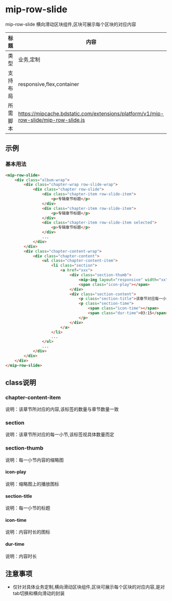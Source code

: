 # mip-row-slide
mip-row-slide 横向滑动区块组件,区块可展示每个区块的对应内容

标题|内容
----|----
类型|业务,定制
支持布局|responsive,flex,container
所需脚本|https://mipcache.bdstatic.com/extensions/platform/v1/mip-row-slide/mip-row-slide.js

## 示例

### 基本用法
```html
<mip-row-slide>
    <div class="album-wrap">
        <div class="chapter-wrap row-slide-wrap">
            <div class="chapter row-slide">
                <div class="chapter-item row-slide-item">
                    <p>专辑章节标题</p>
                </div>
                <div class="chapter-item row-slide-item">
                    <p>专辑章节标题</p>
                </div>
                <div class="chapter-item row-slide-item selected">
                    <p>专辑章节标题</p>
                </div>
                ...
            </div>
        </div>
        <div class="chapter-content-wrap">
            <div class="chapter-content">
                <ul class="chapter-content-item">
                    <li class="section">
                        <a href="xxx">
                            <div class="section-thumb">
                                <mip-img layout="responsive" width="xx" height="xx" src="xxx"></mip-img>
                                <span class="icon-play"></span>
                            </div>
                            <div class="section-content">
                                <p class="section-title">该章节对应每一小节的标题</p>
                                <p class="section-time">
                                    <span class="icon-time"></span>
                                    <span class="dur-time">03:15</span>
                                </p>
                            </div>
                        </a>
                    </li>
                    ...
                </ul>
                ...
            </div>
        </div>
    </div>
</mip-row-slide>
``` 

## class说明       

### chapter-content-item
说明：该章节所对应的内容,该标签的数量与章节数量一致                                                                             

### section
说明：该章节所对应的每一小节,该标签视具体数量而定                                                                         

### section-thumb
说明：每一小节内容的缩略图                      

#### icon-play
说明：缩略图上的播放图标                            

#### section-title
说明：每一小节的标题                        

#### icon-time
说明：内容时长的图标        

#### dur-time
说明：内容时长            

## 注意事项  
- 仅针对具体业务定制,横向滑动区块组件,区块可展示每个区块的对应内容,是对tab切换和横向滑动的封装
